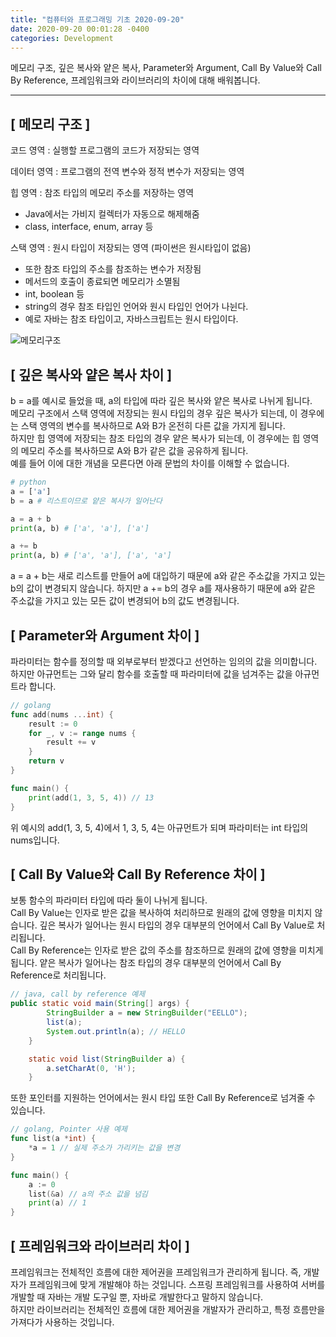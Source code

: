```yaml
---
title: "컴퓨터와 프로그래밍 기초 2020-09-20"
date: 2020-09-20 00:01:28 -0400
categories: Development
---
```


메모리 구조, 깊은 복사와 얕은 복사, Parameter와 Argument, Call By Value와 Call By Reference, 프레임워크와 라이브러리의 차이에 대해 배워봅니다.
<hr>

## [ 메모리 구조 ]
코드 영역 : 실행할 프로그램의 코드가 저장되는 영역

데이터 영역 : 프로그램의 전역 변수와 정적 변수가 저장되는 영역

힙 영역 : 참조 타입의 메모리 주소를 저장하는 영역
- Java에서는 가비지 컬렉터가 자동으로 해제해줌
- class, interface, enum, array 등

스택 영역 : 원시 타입이 저장되는 영역 (파이썬은 원시타입이 없음)
- 또한 참조 타입의 주소를 참조하는 변수가 저장됨
- 메서드의 호출이 종료되면 메모리가 소멸됨 
- int, boolean 등
- string의 경우 참조 타입인 언어와 원시 타입인 언어가 나뉜다.
- 예로 자바는 참조 타입이고, 자바스크립트는 원시 타입이다.

![메모리구조](https://user-images.githubusercontent.com/52072077/112745270-0b4e6500-8fe2-11eb-894e-4a420fdf6c2b.png)

## [ 깊은 복사와 얕은 복사 차이 ]
b = a를 예시로 들었을 때, a의 타입에 따라 깊은 복사와 얕은 복사로 나뉘게 됩니다.
<br>
메모리 구조에서 스택 영역에 저장되는 원시 타입의 경우 깊은 복사가 되는데, 이 경우에는 스택 영역의 변수를 복사하므로 A와 B가 온전히 다른 값을 가지게 됩니다.
<br>
하지만 힙 영역에 저장되는 참조 타입의 경우 얕은 복사가 되는데, 이 경우에는 힙 영역의 메모리 주소를 복사하므로 A와 B가 같은 값을 공유하게 됩니다.
<br>
예를 들어 이에 대한 개념을 모른다면 아래 문법의 차이를 이해할 수 없습니다.

```python
# python
a = ['a'] 
b = a # 리스트이므로 얕은 복사가 일어난다

a = a + b
print(a, b) # ['a', 'a'], ['a']

a += b
print(a, b) # ['a', 'a'], ['a', 'a']
```
a = a + b는 새로 리스트를 만들어 a에 대입하기 때문에 a와 같은 주소값을 가지고 있는 b의 값이 변경되지 않습니다. 하지만 a += b의 경우 a를 재사용하기 때문에 a와 같은 주소값을 가지고 있는 모든 값이 변경되어 b의 값도 변경됩니다.

## [ Parameter와 Argument 차이 ]
파라미터는 함수를 정의할 때 외부로부터 받겠다고 선언하는 임의의 값을 의미합니다. 하지만 아규먼트는 그와 달리 함수를 호출할 때 파라미터에 값을 넘겨주는 값을 아규먼트라 합니다. 
```go
// golang
func add(nums ...int) {
    result := 0
    for _, v := range nums {
        result += v
    }
    return v
}

func main() {
    print(add(1, 3, 5, 4)) // 13
}
```

위 예시의 add(1, 3, 5, 4)에서 1, 3, 5, 4는 아규먼트가 되며 파라미터는 int 타입의 nums입니다.

## [ Call By Value와 Call By Reference 차이 ]
보통 함수의 파라미터 타입에 따라 둘이 나뉘게 됩니다.
<br>
Call By Value는 인자로 받은 값을 복사하여 처리하므로 원래의 값에 영향을 미치지 않습니다. 깊은 복사가 일어나는 원시 타입의 경우 대부분의 언어에서 Call By Value로 처리됩니다. 
<br>
Call By Reference는 인자로 받은 값의 주소를 참조하므로 원래의 값에 영향을 미치게 됩니다. 얕은 복사가 일어나는 참조 타입의 경우 대부분의 언어에서 Call By Reference로 처리됩니다.
<br>

```java
// java, call by reference 예제
public static void main(String[] args) {
        StringBuilder a = new StringBuilder("EELLO");
        list(a);
        System.out.println(a); // HELLO
    }

    static void list(StringBuilder a) {
        a.setCharAt(0, 'H');
    }
```

또한 포인터를 지원하는 언어에서는 원시 타입 또한 Call By Reference로 넘겨줄 수 있습니다.

```go
// golang, Pointer 사용 예제
func list(a *int) {
	*a = 1 // 실제 주소가 가리키는 값을 변경
}

func main() {
	a := 0
	list(&a) // a의 주소 값을 넘김
	print(a) // 1
}
```

## [ 프레임워크와 라이브러리 차이 ]
프레임워크는 전체적인 흐름에 대한 제어권을 프레임워크가 관리하게 됩니다. 즉, 개발자가 프레임워크에 맞게 개발해야 하는 것입니다. 스프링 프레임워크를 사용하여 서버를 개발할 때 자바는 개발 도구일 뿐, 자바로 개발한다고 말하지 않습니다.
<br>
하지만 라이브러리는 전체적인 흐름에 대한 제어권을 개발자가 관리하고, 특정 흐름만을 가져다가 사용하는 것입니다.
<br>


